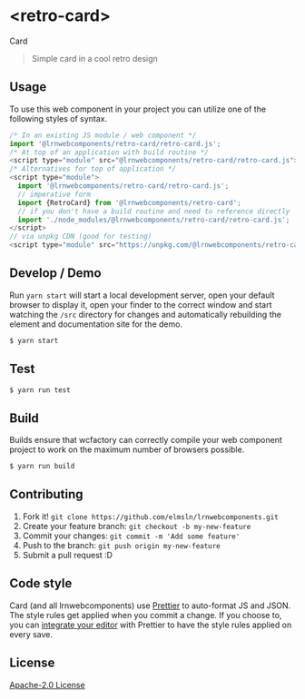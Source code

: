 # &lt;retro-card&gt;

Card
> Simple card in a cool retro design

## Usage
To use this web component in your project you can utilize one of the following styles of syntax.

```js
/* In an existing JS module / web component */
import '@lrnwebcomponents/retro-card/retro-card.js';
/* At top of an application with build routine */
<script type="module" src="@lrnwebcomponents/retro-card/retro-card.js"></script>
/* Alternatives for top of application */
<script type="module">
  import '@lrnwebcomponents/retro-card/retro-card.js';
  // imperative form
  import {RetroCard} from '@lrnwebcomponents/retro-card';
  // if you don't have a build routine and need to reference directly
  import './node_modules/@lrnwebcomponents/retro-card/retro-card.js';
</script>
// via unpkg CDN (good for testing)
<script type="module" src="https://unpkg.com/@lrnwebcomponents/retro-card/retro-card.js"></script>
```

## Develop / Demo
Run `yarn start` will start a local development server, open your default browser to display it, open your finder to the correct window and start watching the `/src` directory for changes and automatically rebuilding the element and documentation site for the demo.
```bash
$ yarn start
```

## Test

```bash
$ yarn run test
```

## Build
Builds ensure that wcfactory can correctly compile your web component project to
work on the maximum number of browsers possible.
```bash
$ yarn run build
```

## Contributing

1. Fork it! `git clone https://github.com/elmsln/lrnwebcomponents.git`
2. Create your feature branch: `git checkout -b my-new-feature`
3. Commit your changes: `git commit -m 'Add some feature'`
4. Push to the branch: `git push origin my-new-feature`
5. Submit a pull request :D

## Code style

Card (and all lrnwebcomponents) use [Prettier][prettier] to auto-format JS and JSON.  The style rules get applied when you commit a change.  If you choose to, you can [integrate your editor][prettier-ed] with Prettier to have the style rules applied on every save.

[prettier]: https://github.com/prettier/prettier/
[prettier-ed]: https://github.com/prettier/prettier/#editor-integration
[polyserve]: https://github.com/Polymer/polyserve
[web-component-tester]: https://github.com/Polymer/web-component-tester

## License
[Apache-2.0 License](http://opensource.org/licenses/Apache-2.0)